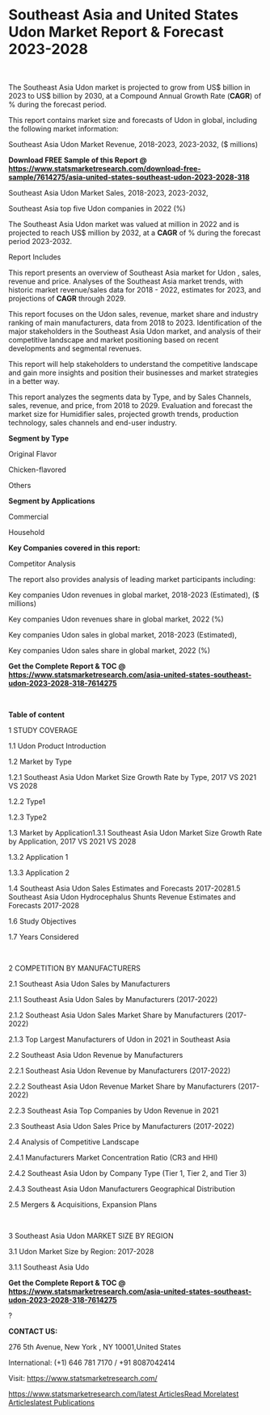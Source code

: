 <h1>Southeast Asia and United States Udon Market Report & Forecast 2023-2028</h1><br/><p>The Southeast Asia Udon market is projected to grow from US$ billion in 2023 to US$ billion by 2030, at a Compound Annual Growth Rate (<strong>CAGR</strong>) of % during the forecast period.</p>
 
 
 
 <p>This report contains market size and forecasts of Udon in global, including the following market information:</p>
 
 
 
 <p>Southeast Asia Udon Market Revenue, 2018-2023, 2023-2032, ($ millions)</p>
 
 
 
 <p><strong>Download FREE Sample of this Report @ <a href="https://www.statsmarketresearch.com/download-free-sample/7614275/asia-united-states-southeast-udon-2023-2028-318">https://www.statsmarketresearch.com/download-free-sample/7614275/asia-united-states-southeast-udon-2023-2028-318</a></strong></p>
 
 
 
 <p>Southeast Asia Udon Market Sales, 2018-2023, 2023-2032,</p>
 
 
 
 <p>Southeast Asia top five Udon companies in 2022 (%)</p>
 
 
 
 <p>The Southeast Asia Udon market was valued at million in 2022 and is projected to reach US$ million by 2032, at a <strong>CAGR</strong> of % during the forecast period 2023-2032.</p>
 
 
 
 <p>Report Includes</p>
 
 
 
 <p>This report presents an overview of Southeast Asia market for Udon , sales, revenue and price. Analyses of the Southeast Asia market trends, with historic market revenue/sales data for 2018 - 2022, estimates for 2023, and projections of <strong>CAGR</strong> through 2029.</p>
 
 
 
 <p>This report focuses on the Udon sales, revenue, market share and industry ranking of main manufacturers, data from 2018 to 2023. Identification of the major stakeholders in the Southeast Asia Udon market, and analysis of their competitive landscape and market positioning based on recent developments and segmental revenues.</p>
 
 
 
 <p>This report will help stakeholders to understand the competitive landscape and gain more insights and position their businesses and market strategies in a better way.</p>
 
 
 
 <p>This report analyzes the segments data by Type, and by Sales Channels, sales, revenue, and price, from 2018 to 2029. Evaluation and forecast the market size for Humidifier sales, projected growth trends, production technology, sales channels and end-user industry.</p>
 
 
 
 <p><strong>Segment by Type</strong></p>
 
 
 
 <p>Original Flavor</p>
 
 
 
 <p>Chicken-flavored</p>
 
 
 
 <p>Others</p>
 
 
 
 <p><strong>Segment <strong><strong>by Applications</strong></strong></strong></p>
 
 
 
 <p>Commercial</p>
 
 
 
 <p>Household</p>
 
 
 
 <p><strong>Key Companies covered in this report:</strong></p>
 
 
 
 <p>Competitor Analysis</p>
 
 
 
 <p>The report also provides analysis of leading market participants including:</p>
 
 
 
 <p>Key companies Udon revenues in global market, 2018-2023 (Estimated), ($ millions)</p>
 
 
 
 <p>Key companies Udon revenues share in global market, 2022 (%)</p>
 
 
 
 <p>Key companies Udon sales in global market, 2018-2023 (Estimated),</p>
 
 
 
 <p>Key companies Udon sales share in global market, 2022 (%)</p>
 
 
 
 <div><b>Get the Complete Report & TOC @ <a href="https://www.statsmarketresearch.com/asia-united-states-southeast-udon-2023-2028-318-7614275">https://www.statsmarketresearch.com/asia-united-states-southeast-udon-2023-2028-318-7614275</a></b></div>
 
 
 
 <p><br />
 
 <b>Table of content</b></p>
 
 
 
 <p>1 STUDY COVERAGE<br />
 
 1.1 Udon Product Introduction<br />
 
 1.2 Market by Type<br />
 
 1.2.1 Southeast Asia Udon Market Size Growth Rate by Type, 2017 VS 2021 VS 2028<br />
 
 1.2.2 Type1<br />
 
 1.2.3 Type2<br />
 
 1.3 Market by Application1.3.1 Southeast Asia Udon Market Size Growth Rate by Application, 2017 VS 2021 VS 2028<br />
 
 1.3.2 Application 1<br />
 
 1.3.3 Application 2<br />
 
 1.4 Southeast Asia Udon Sales Estimates and Forecasts 2017-20281.5 Southeast Asia Udon Hydrocephalus Shunts Revenue Estimates and Forecasts 2017-2028<br />
 
 1.6 Study Objectives<br />
 
 1.7 Years Considered<br />
 
 <br />
 
 2 COMPETITION BY MANUFACTURERS<br />
 
 2.1 Southeast Asia Udon Sales by Manufacturers<br />
 
 2.1.1 Southeast Asia Udon Sales by Manufacturers (2017-2022)<br />
 
 2.1.2 Southeast Asia Udon Sales Market Share by Manufacturers (2017-2022)<br />
 
 2.1.3 Top Largest Manufacturers of Udon in 2021 in Southeast Asia<br />
 
 2.2 Southeast Asia Udon Revenue by Manufacturers<br />
 
 2.2.1 Southeast Asia Udon Revenue by Manufacturers (2017-2022)<br />
 
 2.2.2 Southeast Asia Udon Revenue Market Share by Manufacturers (2017-2022)<br />
 
 2.2.3 Southeast Asia Top Companies by Udon Revenue in 2021<br />
 
 2.3 Southeast Asia Udon Sales Price by Manufacturers (2017-2022)<br />
 
 2.4 Analysis of Competitive Landscape<br />
 
 2.4.1 Manufacturers Market Concentration Ratio (CR3 and HHI)<br />
 
 2.4.2 Southeast Asia Udon by Company Type (Tier 1, Tier 2, and Tier 3)<br />
 
 2.4.3 Southeast Asia Udon Manufacturers Geographical Distribution<br />
 
 2.5 Mergers & Acquisitions, Expansion Plans<br />
 
 <br />
 
 3 Southeast Asia Udon MARKET SIZE BY REGION<br />
 
 3.1 Udon Market Size by Region: 2017-2028<br />
 
 3.1.1 Southeast Asia Udo</p>
 
 
 
 <div><b>Get the Complete Report & TOC @ <a href="https://www.statsmarketresearch.com/asia-united-states-southeast-udon-2023-2028-318-7614275">https://www.statsmarketresearch.com/asia-united-states-southeast-udon-2023-2028-318-7614275</a></b></div>
 
 
 
 <p>? </p>
 
 
 
 <p><b>CONTACT US:</b><br />
 
 276 5th Avenue, New York , NY 10001,United States<br />
 
 International: (+1) 646 781 7170 / +91 8087042414<br />
 
 Visit: <a href="https://www.statsmarketresearch.com/">https://www.statsmarketresearch.com/</a><br />
 
 <a href="https://gyeongbokgung.com">https://www.statsmarketresearch.com/</a><a href="https://hallyeomaritime.com">latest Articles</a><a href="https://jingwansa.com">Read More</a><a href="https://nguoiviet.jp/">latest Articles</a><a href="https://www.intelmarketresearch.com/">latest Publications</a></p>